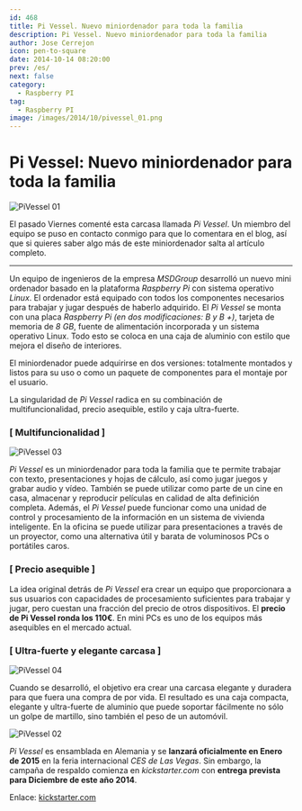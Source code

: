 ```yaml
---
id: 468
title: Pi Vessel. Nuevo miniordenador para toda la familia
description: Pi Vessel. Nuevo miniordenador para toda la familia
author: Jose Cerrejon
icon: pen-to-square
date: 2014-10-14 08:20:00
prev: /es/
next: false
category:
  - Raspberry PI
tag:
  - Raspberry PI
image: /images/2014/10/pivessel_01.png
---
```


# Pi Vessel: Nuevo miniordenador para toda la familia

![PiVessel 01](/images/2014/10/pivessel_01.png)

El pasado Viernes comenté esta carcasa llamada *Pi Vessel*. Un miembro del equipo se puso en contacto conmigo para que lo comentara en el blog, así que si quieres saber algo más de este miniordenador salta al artículo completo.

- - -
Un equipo de ingenieros de la empresa *MSDGroup* desarrolló un nuevo mini ordenador basado en la plataforma *Raspberry Pi* con sistema operativo *Linux*. El ordenador está equipado con todos los componentes necesarios para trabajar y jugar después de haberlo adquirido. El *Pi Vessel* se monta con una placa *Raspberry Pi (en dos modificaciones: B y B +)*, tarjeta de memoria de *8 GB*, fuente de alimentación incorporada y un sistema operativo Linux. Todo esto se coloca en una caja de aluminio con estilo que mejora el diseño de interiores.

El miniordenador puede adquirirse en dos versiones: totalmente montados y listos para su uso o como un paquete de componentes para el montaje por el usuario.

La singularidad de *Pi Vessel* radica en su combinación de multifuncionalidad, precio asequible, estilo y caja ultra-fuerte.

### [ Multifuncionalidad ]

![PiVessel 03](/images/2014/10/pivessel_03.png)

*Pi Vessel* es un miniordenador para toda la familia que te permite trabajar con texto, presentaciones y hojas de cálculo, así como jugar juegos y grabar audio y vídeo. También se puede utilizar como parte de un cine en casa, almacenar y reproducir películas en calidad de alta definición completa. Además, el *Pi Vessel* puede funcionar como una unidad de control y procesamiento de la información en un sistema de vivienda inteligente. En la oficina se puede utilizar para presentaciones a través de un proyector, como una alternativa útil y barata de voluminosos PCs o portátiles caros.

### [ Precio asequible ]

La idea original detrás de *Pi Vessel* era crear un equipo que proporcionara a sus usuarios con capacidades de procesamiento suficientes para trabajar y jugar, pero cuestan una fracción del precio de otros dispositivos. El **precio de Pi Vessel ronda los 110€**. En mini PCs es uno de los equipos más asequibles en el mercado actual.

### [ Ultra-fuerte y elegante carcasa ]

![PiVessel 04](/images/2014/10/pivessel_04.png)

Cuando se desarrolló, el objetivo era crear una carcasa elegante y duradera para que fuera una compra de por vida. El resultado es una caja compacta, elegante y ultra-fuerte de aluminio que puede soportar fácilmente no sólo un golpe de martillo, sino también el peso de un automóvil.

![PiVessel 02](/images/2014/10/pivessel_02.png)

*Pi Vessel* es ensamblada en Alemania y se **lanzará oficialmente en Enero de 2015** en la feria internacional *CES de Las Vegas*. Sin embargo, la campaña de respaldo comienza en *kickstarter.com* con **entrega prevista para Diciembre de este año 2014**.

Enlace: [kickstarter.com](https://www.kickstarter.com/projects/2000314193/pi-vessel-stylish-super-affordable-minicomputer)